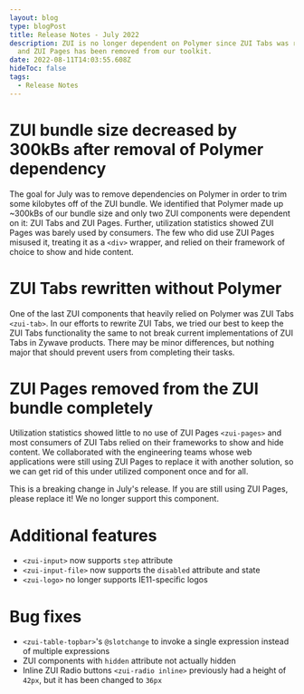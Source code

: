```yaml
---
layout: blog
type: blogPost
title: Release Notes - July 2022
description: ZUI is no longer dependent on Polymer since ZUI Tabs was rewritten
  and ZUI Pages has been removed from our toolkit.
date: 2022-08-11T14:03:55.608Z
hideToc: false
tags:
  - Release Notes
---
```

# ZUI bundle size decreased by 300kBs after removal of Polymer dependency

The goal for July was to remove dependencies on Polymer in order to trim some kilobytes off of the ZUI bundle. We identified that Polymer made up ~300kBs of our bundle size and only two ZUI components were dependent on it: ZUI Tabs and ZUI Pages. Further, utilization statistics showed ZUI Pages was barely used by consumers. The few who did use ZUI Pages misused it, treating it as a `<div>` wrapper, and relied on their framework of choice to show and hide content.

<docs-spacer></docs-spacer>

# ZUI Tabs rewritten without Polymer

One of the last ZUI components that heavily relied on Polymer was ZUI Tabs `<zui-tab>`. In our efforts to rewrite ZUI Tabs, we tried our best to keep the ZUI Tabs functionality the same to not break current implementations of ZUI Tabs in Zywave products. There may be minor differences, but nothing major that should prevent users from completing their tasks.

<docs-spacer></docs-spacer>

# ZUI Pages removed from the ZUI bundle completely

Utilization statistics showed little to no use of ZUI Pages `<zui-pages>` and most consumers of ZUI Tabs relied on their frameworks to show and hide content. We collaborated with the engineering teams whose web applications were still using ZUI Pages to replace it with another solution, so we can get rid of this under utilized component once and for all.

<docs-spacer size="small"></docs-spacer>

<docs-note>This is a breaking change in July's release. If you are still using ZUI Pages, please replace it! We no longer support this component.</docs-note>

<docs-spacer></docs-spacer>

# Additional features

* `<zui-input>` now supports `step` attribute
* `<zui-input-file>` now supports the `disabled` attribute and state
* `<zui-logo>` no longer supports IE11-specific logos

<docs-spacer></docs-spacer>

# Bug fixes

* `<zui-table-topbar>`'s `@slotchange` to invoke a single expression instead of multiple expressions
* ZUI components with `hidden` attribute not actually hidden
* Inline ZUI Radio buttons `<zui-radio inline>` previously had a height of `42px`, but it has been changed to `36px`
